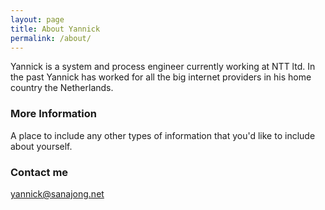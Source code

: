 ```yaml
---
layout: page
title: About Yannick
permalink: /about/
---
```


Yannick is a system and process engineer currently working at NTT ltd. In the past Yannick has worked for all the big internet providers in his home country the Netherlands.

### More Information

A place to include any other types of information that you'd like to include about yourself.

### Contact me

[yannick@sanajong.net](mailto:yannick@sanajong.net)